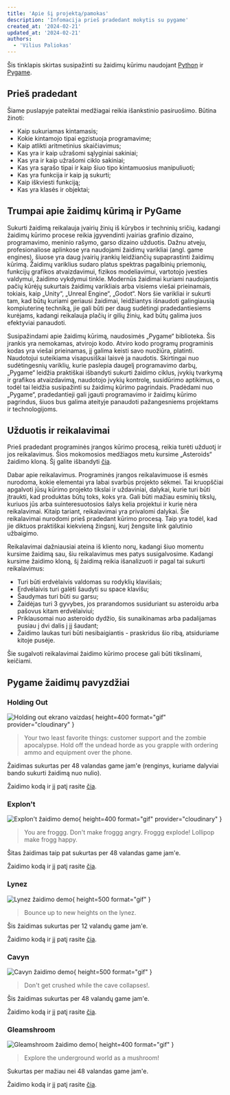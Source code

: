 ```yaml
---
title: 'Apie šį projektą/pamokas'
description: 'Infomacija prieš pradedant mokytis su pygame'
created_at: '2024-02-21'
updated_at: '2024-02-21'
authors:
  - 'Vilius Paliokas'
---
```


Šis tinklapis skirtas susipažinti su žaidimų kūrimu naudojant [Python](https://www.python.org/) ir [Pygame](https://www.pygame.org/).

## Prieš pradedant

Šiame puslapyje pateiktai medžiagai reikia išankstinio pasiruošimo. Būtina žinoti:

- Kaip sukuriamas kintamasis;
- Kokie kintamojo tipai egzistuoja programavime;
- Kaip atlikti aritmetinius skaičiavimus;
- Kas yra ir kaip užrašomi sąlyginiai sakiniai;
- Kas yra ir kaip užrašomi ciklo sakiniai;
- Kas yra sąrašo tipai ir kaip šiuo tipo kintamuosius manipuliuoti;
- Kas yra funkcija ir kaip ją sukurti;
- Kaip iškviesti funkciją;
- Kas yra klasės ir objektai;

## Trumpai apie žaidimų kūrimą ir PyGame

Sukurti žaidimą reikalauja įvairių žinių iš kūrybos ir techninių sričių, kadangi žaidimų kūrimo procese reikia įgyvendinti įvairias grafinio dizaino, programavimo, meninio rašymo, garso dizaino užduotis. Dažnu atveju, profesionaliose aplinkose yra naudojami žaidimų varikliai (angl. game engines), šiuose yra daug įvairių įrankių leidžiančių supaprastinti žaidimų kūrimą. Žaidimų variklius sudaro platus spektras pagalbinių priemonių, funkcijų grafikos atvaizdavimui, fizikos modeliavimui, vartotojo įvesties valdymui, žaidimo vykdymui tinkle. Modernūs žaidimai kuriami naudojantis pačių kūrėjų sukurtais žaidimų varikliais arba visiems viešai prieinamais, tokiais, kaip „Unity“, „Unreal Engine“, „Godot“. Nors šie varikliai ir sukurti tam, kad būtų kuriami geriausi žaidimai, leidžiantys išnaudoti galingiausią kompiuterinę techniką, jie gali būti per daug sudėtingi pradedantiesiems kurėjams, kadangi reikalauja plačių ir gilių žinių, kad būtų galima juos efektyviai panaudoti.

Susipažindami apie žaidimų kūrimą, naudosimės „Pygame“ biblioteka. Šis įrankis yra nemokamas, atvirojo kodo. Atviro kodo programų programinis kodas yra viešai prieinamas, jį galima keisti savo nuožiūra, platinti. Naudotojui suteikiama visapusiškai laisvė ja naudotis.
Skirtingai nuo sudėtingesnių variklių, kurie paslepia daugelį programavimo darbų, „Pygame“ leidžia praktiškai išbandyti sukurti žaidimo ciklus, įvykių tvarkymą ir grafikos atvaizdavimą, naudotojo įvykių kontrolę, susidūrimo aptikimus, o todėl tai leidžia susipažinti su žaidimų kūrimo pagrindais. Pradėdami nuo „Pygame“, pradedantieji gali įgauti programavimo ir žaidimų kūrimo pagrindus, šiuos bus galima ateityje panaudoti  pažangesniems projektams ir technologijoms.

## Užduotis ir reikalavimai

Prieš pradedant programinės įrangos kūrimo procesą, reikia turėti užduotį ir jos reikalavimus. Šios mokomosios medžiagos metu kursime „Asteroids“ žaidimo kloną. Šį galite išbandyti [čia](https://www.echalk.co.uk/amusements/Games/asteroidsClassic/ateroids.html).

Dabar apie reikalavimus. Programinės įrangos reikalavimuose iš esmės nurodoma, kokie elementai yra labai svarbūs projekto sėkmei. Tai kruopščiai apgalvoti jūsų kūrimo projekto tikslai ir uždaviniai, dalykai, kurie turi būti įtraukti, kad produktas būtų toks, koks yra. Gali būti mažiau esminių tikslų, kuriuos jūs arba suinteresuotosios šalys kelia projektui ir kurie nėra reikalavimai. Kitaip tariant, reikalavimai yra privalomi dalykai.
Šie reikalavimai nurodomi prieš pradedant kūrimo procesą. Taip yra todėl, kad jie diktuos praktiškai kiekvieną žingsnį, kurį žengsite link galutinio užbaigimo.

Reikalavimai dažniausiai ateina iš kliento norų, kadangi šiuo momentu kursime žaidimą sau, šiu reikalavimus mes patys susigalvosime. Kadangi kursime žaidimo kloną, šį žaidimą reikia išanalizuoti ir pagal tai sukurti reikalavimus:

- Turi būti erdvėlaivis valdomas su rodyklių klavišais;
- Erdvėlaivis turi galėti šaudyti su space klavišu;
- Šaudymas turi būti su garsu;
- Žaidėjas turi 3 gyvybes, jos prarandomos susiduriant su asteroidu arba pašovus kitam erdvėlaiviui;
- Priklausomai nuo asteroido dydžio, šis sunaikinamas arba padalijamas pusiau į dvi dalis į jį šaudant;
- Žaidimo laukas turi būti nesibaigiantis - praskridus šio ribą, atsiduriame kitoje pusėje.
  
Šie sugalvoti reikalavimai žaidimo kūrimo procese gali būti tikslinami, keičiami.

## Pygame žaidimų pavyzdžiai

### Holding Out

![Holding out ekrano vaizdas](/content_images/holding_out_game_demo.gif "Holding out ekrano kopija"){ height=400 format="gif" provider="cloudinary" }

> Your two least favorite things: customer support and the zombie apocalypse. Hold off the undead horde as you grapple with ordering ammo and equipment over the phone.

Žaidimas sukurtas per 48 valandas game jam'e (renginys, kuriame dalyviai bando sukurti žaidimą nuo nulio).

Žaidimo kodą ir jį patį rasite [čia](https://plasmastarfish.itch.io/holding-out).

### Explon't

![Explon't žaidimo demo](/content_images/explont_game_demo.gif "Explon't žaidimo demonstracija"){ height=400 format="gif" provider="cloudinary" }

> You are froggg. Don't make froggg angry. Froggg explode! Lollipop make frogg happy.

Šitas žaidimas taip pat sukurtas per 48 valandas game jam'e.

Žaidimo kodą ir jį patį rasite [čia](https://dafluffypotato.itch.io/explont).

### Lynez

![Lynez žaidimo demo](/content_images/lynez_game_demo.gif "Lynez žaidimo demonstracija"){ height=500 format="gif" }

> Bounce up to new heights on the lynez.

Šis žaidimas sukurtas per 12 valandų game jam'e.

Žaidimo kodą ir jį patį rasite [čia](https://dafluffypotato.itch.io/lynez).

### Cavyn

![Cavyn žaidimo demo](/content_images/cavyn_game_demo.gif "Cavyn žaidimo demonstracija"){ height=500 format="gif" }

> Don't get crushed while the cave collapses!.

Šis žaidimas sukurtas per 48 valandų game jam'e.

Žaidimo kodą ir jį patį rasite [čia](https://dafluffypotato.itch.io/cavyn).

### Gleamshroom

![Gleamshroom žaidimo demo](/content_images/gleamshroom_game_demo.gif "Gleamshroom žaidimo demonstracija"){ height=400 format="gif" }

> Explore the underground world as a mushroom!

Sukurtas per mažiau nei 48 valandas game jam'e.

Žaidimo kodą ir jį patį rasite [čia](https://dafluffypotato.itch.io/gleamshroom).
